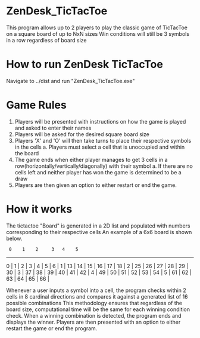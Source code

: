 # ZenDesk_TicTacToe
This program allows up to 2 players to play the classic game of TicTacToe on a square board of up to NxN sizes
Win conditions will still be 3 symbols in a row regardless of board size

# How to run ZenDesk TicTacToe
Navigate to ../dist and run "ZenDesk_TicTacToe.exe"

# Game Rules
1. Players will be presented with instructions on how the game is played and asked to enter their names
2. Players will be asked for the desired square board size
3. Players 'X' and 'O' will then take turns to place their respective symbols in the cells
  a. Players must select a cell that is unoccupied and within the board
4. The game ends when either player manages to get 3 cells in a row(horizontally/vertically/diagonally) with their symbol
  a. If there are no cells left and neither player has won the game is determined to be a draw
5. Players are then given an option to either restart or end the game.

# How it works
The tictactoe "Board" is generated in a 2D list and populated with numbers corresponding to their respective cells
An example of a 6x6 board is shown below.

     0    1    2     3   4    5
 --------------------------------
0  | 1	| 2  | 3  |  4 | 5  | 6  |
1  | 13	| 14 | 15 | 16 | 17 | 18 | 
2  | 25	| 26 | 27 | 28 | 29 | 30 |
3  | 37	| 38 | 39 | 40 | 41 | 42 | 
4  | 49	| 50 | 51 | 52 | 53 | 54 |
5  | 61	| 62 | 63 | 64 | 65 | 66 |

Whenever a user inputs a symbol into a cell, the program checks within 2 cells in 8 cardinal directions and compares it against a generated list of 16 possible combinations
This methodology ensures that regardless of the board size, computational time will be the same for each winning condition check.
When a winning combination is detected, the program ends and displays the winner.
Players are then presented with an option to either restart the game or end the program.
